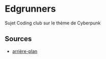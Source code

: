 # Edgrunners
Sujet Coding club sur le thème de Cyberpunk

## Sources

* [arrière-plan](https://www.deviantart.com/valenberg/art/Rolly-Rocket-601618597)
